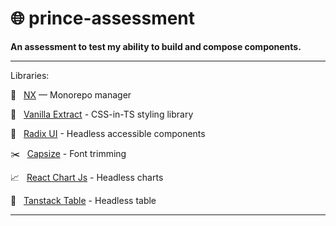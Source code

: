 # 🌐 prince-assessment

**An assessment to test my ability to build and compose components.**

---

Libraries:

🧰 &nbsp; [NX](https://nx.dev/) — Monorepo manager

🎨 &nbsp; [Vanilla Extract](https://vanilla-extract.style) - CSS-in-TS styling library

🧱 &nbsp; [Radix UI](https://www.radix-ui.com/) - Headless accessible components

✂️ &nbsp; [Capsize](https://seek-oss.github.io/capsize/) - Font trimming

📈 &nbsp; [React Chart Js](https://react-chartjs-2.js.org/) - Headless charts

🏓 &nbsp; [Tanstack Table](https://tanstack.com/table/v8) - Headless table

---
